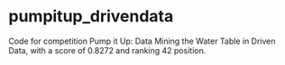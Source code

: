 # pumpitup_drivendata
Code for competition Pump it Up: Data Mining the Water Table in Driven Data, with a score of 0.8272 and ranking 42 position.
